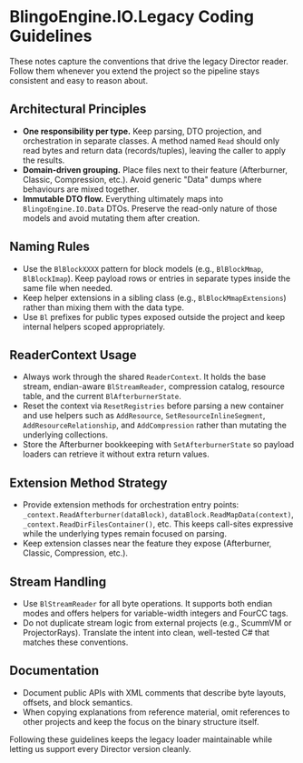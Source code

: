 # BlingoEngine.IO.Legacy Coding Guidelines

These notes capture the conventions that drive the legacy Director reader. Follow them whenever you extend the project so the
pipeline stays consistent and easy to reason about.

## Architectural Principles

- **One responsibility per type.** Keep parsing, DTO projection, and orchestration in separate classes. A method named `Read`
  should only read bytes and return data (records/tuples), leaving the caller to apply the results.
- **Domain-driven grouping.** Place files next to their feature (Afterburner, Classic, Compression, etc.). Avoid generic "Data"
  dumps where behaviours are mixed together.
- **Immutable DTO flow.** Everything ultimately maps into `BlingoEngine.IO.Data` DTOs. Preserve the read-only nature of those
  models and avoid mutating them after creation.

## Naming Rules

- Use the `BlBlockXXXX` pattern for block models (e.g., `BlBlockMmap`, `BlBlockImap`). Keep payload rows or entries in separate
  types inside the same file when needed.
- Keep helper extensions in a sibling class (e.g., `BlBlockMmapExtensions`) rather than mixing them with the data type.
- Use `Bl` prefixes for public types exposed outside the project and keep internal helpers scoped appropriately.

## ReaderContext Usage

- Always work through the shared `ReaderContext`. It holds the base stream, endian-aware `BlStreamReader`, compression catalog,
  resource table, and the current `BlAfterburnerState`.
- Reset the context via `ResetRegistries` before parsing a new container and use helpers such as `AddResource`,
  `SetResourceInlineSegment`, `AddResourceRelationship`, and `AddCompression` rather than mutating the underlying collections.
- Store the Afterburner bookkeeping with `SetAfterburnerState` so payload loaders can retrieve it without extra return values.

## Extension Method Strategy

- Provide extension methods for orchestration entry points: `_context.ReadAfterburner(dataBlock)`, `dataBlock.ReadMapData(context)`,
  `_context.ReadDirFilesContainer()`, etc. This keeps call-sites expressive while the underlying types remain focused on parsing.
- Keep extension classes near the feature they expose (Afterburner, Classic, Compression, etc.).

## Stream Handling

- Use `BlStreamReader` for all byte operations. It supports both endian modes and offers helpers for variable-width integers and
  FourCC tags.
- Do not duplicate stream logic from external projects (e.g., ScummVM or ProjectorRays). Translate the intent into clean,
  well-tested C# that matches these conventions.

## Documentation

- Document public APIs with XML comments that describe byte layouts, offsets, and block semantics.
- When copying explanations from reference material, omit references to other projects and keep the focus on the binary
  structure itself.

Following these guidelines keeps the legacy loader maintainable while letting us support every Director version cleanly.
